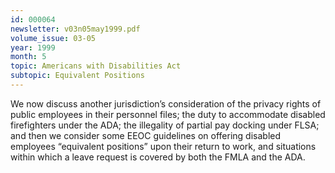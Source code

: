 ```yaml
---
id: 000064
newsletter: v03n05may1999.pdf
volume_issue: 03-05
year: 1999
month: 5
topic: Americans with Disabilities Act
subtopic: Equivalent Positions
---
```


We now discuss another jurisdiction’s consideration of the privacy rights of public employees in their personnel files; the duty to accommodate disabled firefighters under the ADA; the illegality of partial pay docking under FLSA; and then we consider some EEOC guidelines on offering disabled employees “equivalent positions” upon their return to work, and situations within which a leave request is covered by both the FMLA and the ADA.